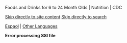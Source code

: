 





















Foods and Drinks for 6 to 24 Month Olds \| Nutrition \| CDC
 










 






 











 




[Skip directly to site content](#content)
[Skip directly to search](#headerSearch)


[Espaol](/spanish/) \| 
[Other Languages](https://wwwn.cdc.gov/pubs/other-languages/)

**Error processing SSI file**